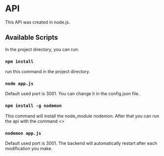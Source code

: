 # API

This API was created in node.js.

## Available Scripts

In the project directory, you can run:

### `npm install`
run this command in the project directory.

### `node app.js`
Default used port is 3001. You can change it in the config.json file.

### `npm install -g nodemon `
This command will install the node_module nodemon.
After that you can run the api with the command <<nodemon app.js>>

### `nodemon app.js`
Default used port is 3001.
The backend will automatically restart after each modification you make.
